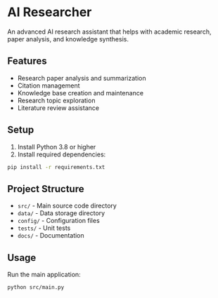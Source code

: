 # AI Researcher

An advanced AI research assistant that helps with academic research, paper analysis, and knowledge synthesis.

## Features
- Research paper analysis and summarization
- Citation management
- Knowledge base creation and maintenance
- Research topic exploration
- Literature review assistance

## Setup
1. Install Python 3.8 or higher
2. Install required dependencies:
```bash
pip install -r requirements.txt
```

## Project Structure
- `src/` - Main source code directory
- `data/` - Data storage directory
- `config/` - Configuration files
- `tests/` - Unit tests
- `docs/` - Documentation

## Usage
Run the main application:
```bash
python src/main.py
```
